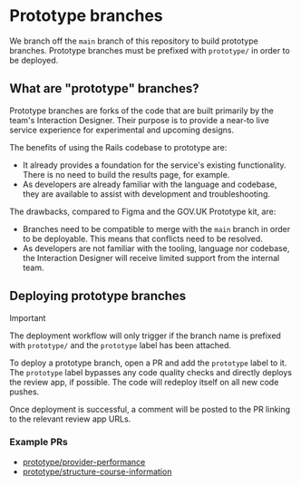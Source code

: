 # Prototype branches

We branch off the `main` branch of this repository to build prototype branches. Prototype branches must be prefixed with `prototype/` in order to be deployed.

## What are "prototype" branches?

Prototype branches are forks of the code that are built primarily by the team's Interaction Designer. Their purpose is to provide a near-to live service experience for experimental and upcoming designs.

The benefits of using the Rails codebase to prototype are:

- It already provides a foundation for the service's existing functionality. There is no need to build the results page, for example.
- As developers are already familiar with the language and codebase, they are available to assist with development and troubleshooting.

The drawbacks, compared to Figma and the GOV.UK Prototype kit, are:

- Branches need to be compatible to merge with the `main` branch in order to be deployable. This means that conflicts need to be resolved.
- As developers are not familiar with the tooling, language nor codebase, the Interaction Designer will receive limited support from the internal team.

## Deploying prototype branches

> [!IMPORTANT]
> The deployment workflow will only trigger if the branch name is prefixed with `prototype/` and the `prototype` label has been attached.

To deploy a prototype branch, open a PR and add the `prototype` label to it. The `prototype` label bypasses any code quality checks and directly deploys the review app, if possible. The code will redeploy itself on all new code pushes.

Once deployment is successful, a comment will be posted to the PR linking to the relevant review app URLs.

### Example PRs

- [prototype/provider-performance](https://github.com/DFE-Digital/publish-teacher-training/pull/5066)
- [prototype/structure-course-information](https://github.com/DFE-Digital/publish-teacher-training/pull/5221)
